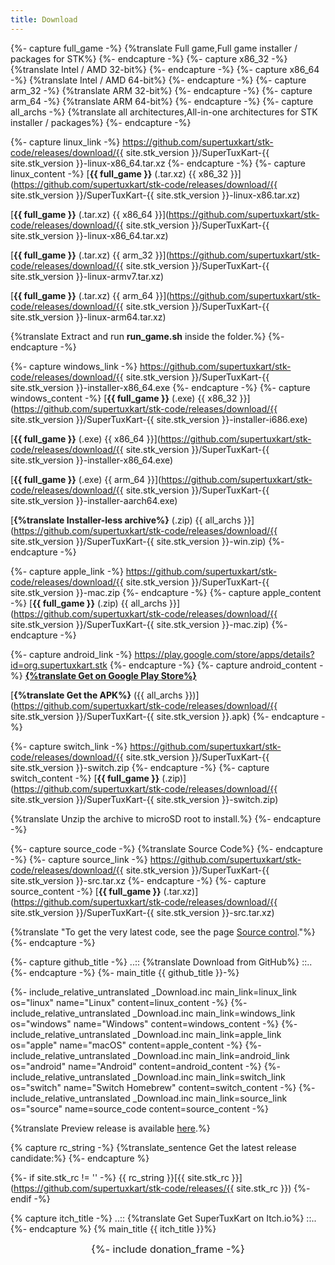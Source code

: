 ```yaml
---
title: Download
---
```

{%- capture full_game -%}
{%translate Full game,Full game installer / packages for STK%}
{%- endcapture -%}
{%- capture x86_32 -%}
{%translate Intel / AMD 32-bit%}
{%- endcapture -%}
{%- capture x86_64 -%}
{%translate Intel / AMD 64-bit%}
{%- endcapture -%}
{%- capture arm_32 -%}
{%translate ARM 32-bit%}
{%- endcapture -%}
{%- capture arm_64 -%}
{%translate ARM 64-bit%}
{%- endcapture -%}
{%- capture all_archs -%}
{%translate all architectures,All-in-one architectures for STK installer / packages%}
{%- endcapture -%}

{%- capture linux_link -%}
https://github.com/supertuxkart/stk-code/releases/download/{{ site.stk_version }}/SuperTuxKart-{{ site.stk_version }}-linux-x86_64.tar.xz
{%- endcapture -%}
{%- capture linux_content -%}
[**{{ full_game }}** (.tar.xz) {{ x86_32 }}](https://github.com/supertuxkart/stk-code/releases/download/{{ site.stk_version }}/SuperTuxKart-{{ site.stk_version }}-linux-x86.tar.xz)

[**{{ full_game }}** (.tar.xz) {{ x86_64 }}](https://github.com/supertuxkart/stk-code/releases/download/{{ site.stk_version }}/SuperTuxKart-{{ site.stk_version }}-linux-x86_64.tar.xz)

[**{{ full_game }}** (.tar.xz) {{ arm_32 }}](https://github.com/supertuxkart/stk-code/releases/download/{{ site.stk_version }}/SuperTuxKart-{{ site.stk_version }}-linux-armv7.tar.xz)

[**{{ full_game }}** (.tar.xz) {{ arm_64 }}](https://github.com/supertuxkart/stk-code/releases/download/{{ site.stk_version }}/SuperTuxKart-{{ site.stk_version }}-linux-arm64.tar.xz)

{%translate Extract and run **run_game.sh** inside the folder.%}
{%- endcapture -%}

{%- capture windows_link -%}
https://github.com/supertuxkart/stk-code/releases/download/{{ site.stk_version }}/SuperTuxKart-{{ site.stk_version }}-installer-x86_64.exe
{%- endcapture -%}
{%- capture windows_content -%}
[**{{ full_game }}** (.exe) {{ x86_32 }}](https://github.com/supertuxkart/stk-code/releases/download/{{ site.stk_version }}/SuperTuxKart-{{ site.stk_version }}-installer-i686.exe)

[**{{ full_game }}** (.exe) {{ x86_64 }}](https://github.com/supertuxkart/stk-code/releases/download/{{ site.stk_version }}/SuperTuxKart-{{ site.stk_version }}-installer-x86_64.exe)

[**{{ full_game }}** (.exe) {{ arm_64 }}](https://github.com/supertuxkart/stk-code/releases/download/{{ site.stk_version }}/SuperTuxKart-{{ site.stk_version }}-installer-aarch64.exe)

[**{%translate Installer-less archive%}** (.zip) {{ all_archs }}](https://github.com/supertuxkart/stk-code/releases/download/{{ site.stk_version }}/SuperTuxKart-{{ site.stk_version }}-win.zip)
{%- endcapture -%}

{%- capture apple_link -%}
https://github.com/supertuxkart/stk-code/releases/download/{{ site.stk_version }}/SuperTuxKart-{{ site.stk_version }}-mac.zip
{%- endcapture -%}
{%- capture apple_content -%}
[**{{ full_game }}** (.zip) {{ all_archs }}](https://github.com/supertuxkart/stk-code/releases/download/{{ site.stk_version }}/SuperTuxKart-{{ site.stk_version }}-mac.zip)
{%- endcapture -%}

{%- capture android_link -%}
https://play.google.com/store/apps/details?id=org.supertuxkart.stk
{%- endcapture -%}
{%- capture android_content -%}
[**{%translate Get on Google Play Store%}**](https://play.google.com/store/apps/details?id=org.supertuxkart.stk)

[**{%translate Get the APK%}** ({{ all_archs }})](https://github.com/supertuxkart/stk-code/releases/download/{{ site.stk_version }}/SuperTuxKart-{{ site.stk_version }}.apk)
{%- endcapture -%}

{%- capture switch_link -%}
https://github.com/supertuxkart/stk-code/releases/download/{{ site.stk_version }}/SuperTuxKart-{{ site.stk_version }}-switch.zip
{%- endcapture -%}
{%- capture switch_content -%}
[**{{ full_game }}** (.zip)](https://github.com/supertuxkart/stk-code/releases/download/{{ site.stk_version }}/SuperTuxKart-{{ site.stk_version }}-switch.zip)

{%translate Unzip the archive to microSD root to install.%}
{%- endcapture -%}

{%- capture source_code -%}
{%translate Source Code%}
{%- endcapture -%}
{%- capture source_link -%}
https://github.com/supertuxkart/stk-code/releases/download/{{ site.stk_version }}/SuperTuxKart-{{ site.stk_version }}-src.tar.xz
{%- endcapture -%}
{%- capture source_content -%}
[**{{ full_game }}** (.tar.xz)](https://github.com/supertuxkart/stk-code/releases/download/{{ site.stk_version }}/SuperTuxKart-{{ site.stk_version }}-src.tar.xz)

{%translate "To get the very latest code, see the page [Source control](Source_control)."%}
{%- endcapture -%}

{%- capture github_title -%}
..:: {%translate Download from GitHub%} ::..
{%- endcapture -%}
{%- main_title {{ github_title }}-%}

{%- include_relative_untranslated _Download.inc main_link=linux_link
os="linux" name="Linux" content=linux_content
-%}
{%- include_relative_untranslated _Download.inc main_link=windows_link
os="windows" name="Windows" content=windows_content
-%}
{%- include_relative_untranslated _Download.inc main_link=apple_link
os="apple" name="macOS" content=apple_content
-%}
{%- include_relative_untranslated _Download.inc main_link=android_link
os="android" name="Android" content=android_content
-%}
{%- include_relative_untranslated _Download.inc main_link=switch_link
os="switch" name="Switch Homebrew" content=switch_content
-%}
{%- include_relative_untranslated _Download.inc main_link=source_link
os="source" name=source_code content=source_content
-%}

{%translate Preview release is available [here](https://github.com/supertuxkart/stk-code/releases/preview).%}

{% capture rc_string -%}
{%translate_sentence Get the latest release candidate:%}
{%- endcapture %}

{%- if site.stk_rc != '' -%}
{{ rc_string }}[{{ site.stk_rc }}](https://github.com/supertuxkart/stk-code/releases/{{ site.stk_rc }})
{%- endif -%}

{% capture itch_title -%}
..:: {%translate Get SuperTuxKart on Itch.io%} ::..
{%- endcapture %}
{% main_title {{ itch_title }}%}
<div class="download-content" style="font-size: 1rem; opacity: 1.0;">
<div class="download-left" style="text-align: center;">
{%- include donation_frame -%}
</div>
<div class="download-right">
<i class="fa fa-download fa-fw fa-2x"></i>
</div>
</div>

